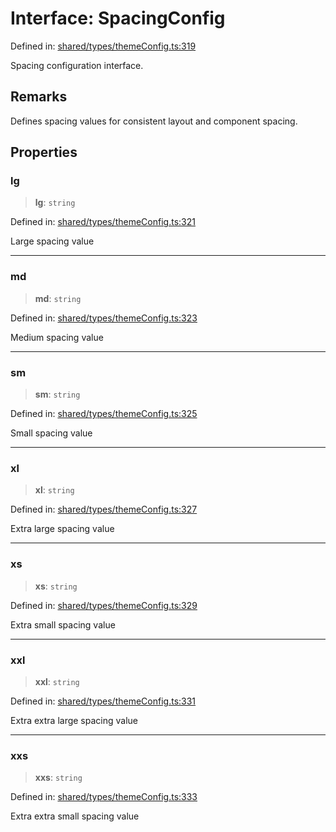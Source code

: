 # Interface: SpacingConfig

Defined in: [shared/types/themeConfig.ts:319](https://github.com/Nick2bad4u/Uptime-Watcher/blob/main/shared/types/themeConfig.ts#L319)

Spacing configuration interface.

## Remarks

Defines spacing values for consistent layout and component spacing.

## Properties

### lg

> **lg**: `string`

Defined in: [shared/types/themeConfig.ts:321](https://github.com/Nick2bad4u/Uptime-Watcher/blob/main/shared/types/themeConfig.ts#L321)

Large spacing value

***

### md

> **md**: `string`

Defined in: [shared/types/themeConfig.ts:323](https://github.com/Nick2bad4u/Uptime-Watcher/blob/main/shared/types/themeConfig.ts#L323)

Medium spacing value

***

### sm

> **sm**: `string`

Defined in: [shared/types/themeConfig.ts:325](https://github.com/Nick2bad4u/Uptime-Watcher/blob/main/shared/types/themeConfig.ts#L325)

Small spacing value

***

### xl

> **xl**: `string`

Defined in: [shared/types/themeConfig.ts:327](https://github.com/Nick2bad4u/Uptime-Watcher/blob/main/shared/types/themeConfig.ts#L327)

Extra large spacing value

***

### xs

> **xs**: `string`

Defined in: [shared/types/themeConfig.ts:329](https://github.com/Nick2bad4u/Uptime-Watcher/blob/main/shared/types/themeConfig.ts#L329)

Extra small spacing value

***

### xxl

> **xxl**: `string`

Defined in: [shared/types/themeConfig.ts:331](https://github.com/Nick2bad4u/Uptime-Watcher/blob/main/shared/types/themeConfig.ts#L331)

Extra extra large spacing value

***

### xxs

> **xxs**: `string`

Defined in: [shared/types/themeConfig.ts:333](https://github.com/Nick2bad4u/Uptime-Watcher/blob/main/shared/types/themeConfig.ts#L333)

Extra extra small spacing value
